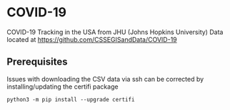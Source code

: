 # COVID-19
COVID-19 Tracking in the USA from JHU (Johns Hopkins University) Data located at https://github.com/CSSEGISandData/COVID-19

## Prerequisites
Issues with downloading the CSV data via ssh can be corrected by installing/updating the certifi package
```
python3 -m pip install --upgrade certifi
```

